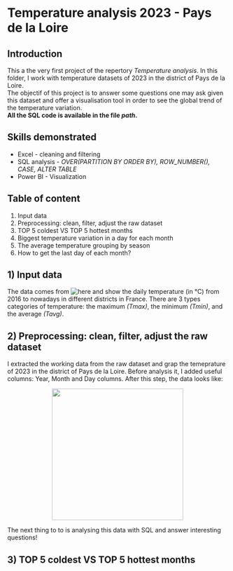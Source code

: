 # Temperature analysis 2023 - Pays de la Loire 

## Introduction 
This a the very first project of the repertory _Temperature analysis_. In this folder, I work with temperature datasets of 2023 in the district of Pays de la Loire. <br> The objectif of this project is to answer some questions one may ask given this dataset and offer a visualisation tool in order to see the global trend of the temperature variation. <br>
**All the SQL code is available in the file _path_.**

## Skills demonstrated
- Excel - cleaning and filtering 
- SQL analysis - _OVER(PARTITION BY   ORDER BY), ROW_NUMBER(), CASE, ALTER TABLE_
- Power BI - Visualization 

## Table of content 
1) Input data
2) Preprocessing: clean, filter, adjust the raw dataset
3) TOP 5 coldest VS TOP 5 hottest months 
4) Biggest temperature variation in a day for each month
5) The average temperature grouping by season
6) How to get the last day of each month?

## 1) Input data
The data comes from ![here](https://odre.opendatasoft.com/explore/dataset/temperature-quotidienne-regionale/information/?disjunctive.region) and show the daily temperature (in °C) from 2016 to nowadays in different districts in France. There are 3 types categories of temperature: the maximum _(Tmax)_, the minimum _(Tmin)_, and the average _(Tavg)_. <br>

## 2) Preprocessing: clean, filter, adjust the raw dataset
I extracted the working data from the raw dataset and grap the temeprature of 2023 in the district of Pays de la Loire. Before analysis it, I added useful columns: Year, Month and Day columns. After this step, the data looks like:
<p align="center">
  <img src="pizza_image.jpg" width="300"/>
</p>
The next thing to to is analysing this data with SQL and answer interesting questions!

## 3) TOP 5 coldest VS TOP 5 hottest months






 


